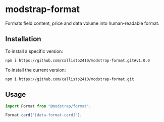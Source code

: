 # modstrap-format

Formats field content, price and data volume into human-readable format.

## Installation

To install a specific version:

```shell script
npm i https://github.com/callisto2410/modstrap-format.git#v1.0.0
```

To install the current version:

```shell script
npm i https://github.com/callisto2410/modstrap-format.git
```

## Usage

```ts
import Format from "@modstrap/format";

Format.card("[data-format-card]");
```
